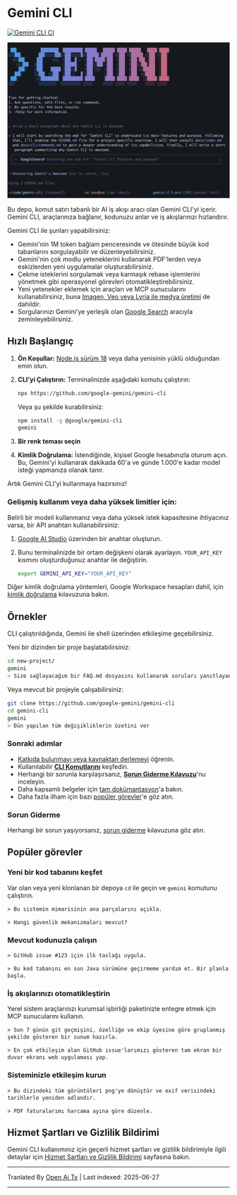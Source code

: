 # Gemini CLI

[![Gemini CLI CI](https://github.com/google-gemini/gemini-cli/actions/workflows/ci.yml/badge.svg)](https://github.com/google-gemini/gemini-cli/actions/workflows/ci.yml)

![Gemini CLI Ekran Görüntüsü](https://raw.githubusercontent.com/google-gemini/gemini-cli/main/docs/assets/gemini-screenshot.png)

Bu depo, komut satırı tabanlı bir AI iş akışı aracı olan Gemini CLI'yi içerir. Gemini CLI, araçlarınıza bağlanır, kodunuzu anlar ve iş akışlarınızı hızlandırır.

Gemini CLI ile şunları yapabilirsiniz:

- Gemini'nin 1M token bağlam penceresinde ve ötesinde büyük kod tabanlarını sorgulayabilir ve düzenleyebilirsiniz.
- Gemini'nin çok modlu yeteneklerini kullanarak PDF'lerden veya eskizlerden yeni uygulamalar oluşturabilirsiniz.
- Çekme isteklerini sorgulamak veya karmaşık rebase işlemlerini yönetmek gibi operasyonel görevleri otomatikleştirebilirsiniz.
- Yeni yetenekler eklemek için araçları ve MCP sunucularını kullanabilirsiniz, buna [Imagen, Veo veya Lyria ile medya üretimi](https://github.com/GoogleCloudPlatform/vertex-ai-creative-studio/tree/main/experiments/mcp-genmedia) de dahildir.
- Sorgularınızı Gemini'ye yerleşik olan [Google Search](https://ai.google.dev/gemini-api/docs/grounding) aracıyla zeminleyebilirsiniz.

## Hızlı Başlangıç

1. **Ön Koşullar:** [Node.js sürüm 18](https://nodejs.org/en/download) veya daha yenisinin yüklü olduğundan emin olun.
2. **CLI'yi Çalıştırın:** Terminalinizde aşağıdaki komutu çalıştırın:

   ```bash
   npx https://github.com/google-gemini/gemini-cli
   ```

   Veya şu şekilde kurabilirsiniz:

   ```bash
   npm install -g @google/gemini-cli
   gemini
   ```

3. **Bir renk teması seçin**
4. **Kimlik Doğrulama:** İstendiğinde, kişisel Google hesabınızla oturum açın. Bu, Gemini'yi kullanarak dakikada 60'a ve günde 1.000'e kadar model isteği yapmanıza olanak tanır.

Artık Gemini CLI'yi kullanmaya hazırsınız!

### Gelişmiş kullanım veya daha yüksek limitler için:

Belirli bir modeli kullanmanız veya daha yüksek istek kapasitesine ihtiyacınız varsa, bir API anahtarı kullanabilirsiniz:

1. [Google AI Studio](https://aistudio.google.com/apikey) üzerinden bir anahtar oluşturun.
2. Bunu terminalinizde bir ortam değişkeni olarak ayarlayın. `YOUR_API_KEY` kısmını oluşturduğunuz anahtar ile değiştirin.

   ```bash
   export GEMINI_API_KEY="YOUR_API_KEY"
   ```

Diğer kimlik doğrulama yöntemleri, Google Workspace hesapları dahil, için [kimlik doğrulama](https://raw.githubusercontent.com/google-gemini/gemini-cli/main/docs/cli/authentication.md) kılavuzuna bakın.

## Örnekler

CLI çalıştırıldığında, Gemini ile shell üzerinden etkileşime geçebilirsiniz.

Yeni bir dizinden bir proje başlatabilirsiniz:

```sh
cd new-project/
gemini
> Size sağlayacağım bir FAQ.md dosyasını kullanarak soruları yanıtlayan bir Gemini Discord botu yaz
```

Veya mevcut bir projeyle çalışabilirsiniz:

```sh
git clone https://github.com/google-gemini/gemini-cli
cd gemini-cli
gemini
> Dün yapılan tüm değişikliklerin özetini ver
```

### Sonraki adımlar

- [Katkıda bulunmayı veya kaynaktan derlemeyi](https://raw.githubusercontent.com/google-gemini/gemini-cli/main/CONTRIBUTING.md) öğrenin.
- Kullanılabilir **[CLI Komutlarını](https://raw.githubusercontent.com/google-gemini/gemini-cli/main/docs/cli/commands.md)** keşfedin.
- Herhangi bir sorunla karşılaşırsanız, **[Sorun Giderme Kılavuzu](https://raw.githubusercontent.com/google-gemini/gemini-cli/main/docs/troubleshooting.md)**'nu inceleyin.
- Daha kapsamlı belgeler için [tam dokümantasyon](https://raw.githubusercontent.com/google-gemini/gemini-cli/main/docs/index.md)'a bakın.
- Daha fazla ilham için bazı [popüler görevler](#populer-gorevler)'e göz atın.

### Sorun Giderme

Herhangi bir sorun yaşıyorsanız, [sorun giderme](https://raw.githubusercontent.com/google-gemini/gemini-cli/main/docs/troubleshooting.md) kılavuzuna göz atın.

## Popüler görevler

### Yeni bir kod tabanını keşfet

Var olan veya yeni klonlanan bir depoya `cd` ile geçin ve `gemini` komutunu çalıştırın.

```text
> Bu sistemin mimarisinin ana parçalarını açıkla.
```

```text
> Hangi güvenlik mekanizmaları mevcut?
```

### Mevcut kodunuzla çalışın

```text
> GitHub issue #123 için ilk taslağı uygula.
```

```text
> Bu kod tabanını en son Java sürümüne geçirmeme yardım et. Bir planla başla.
```

### İş akışlarınızı otomatikleştirin

Yerel sistem araçlarınızı kurumsal işbirliği paketinizle entegre etmek için MCP sunucularını kullanın.

```text
> Son 7 günün git geçmişini, özelliğe ve ekip üyesine göre gruplanmış şekilde gösteren bir sunum hazırla.
```

```text
> En çok etkileşim alan GitHub issue'larımızı gösteren tam ekran bir duvar ekranı web uygulaması yap.
```

### Sisteminizle etkileşim kurun

```text
> Bu dizindeki tüm görüntüleri png'ye dönüştür ve exif verisindeki tarihlerle yeniden adlandır.
```

```text
> PDF faturalarımı harcama ayına göre düzenle.
```

## Hizmet Şartları ve Gizlilik Bildirimi

Gemini CLI kullanımınız için geçerli hizmet şartları ve gizlilik bildirimiyle ilgili detaylar için [Hizmet Şartları ve Gizlilik Bildirimi](https://raw.githubusercontent.com/google-gemini/gemini-cli/main/docs/tos-privacy.md) sayfasına bakın.


---


Tranlated By [Open Ai Tx](https://github.com/OpenAiTx/OpenAiTx) | Last indexed: 2025-06-27


---